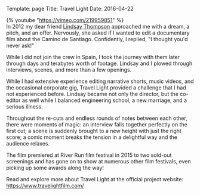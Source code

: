 Template: page
Title: Travel Light
Date: 2016-04-22

{% youtube "https://vimeo.com/219959851" %}
<br/>
In 2012 my dear friend [Lindsay Thompson](http://www.suchtalltales.com/) 
approached me with a dream, a pitch, and an offer.
Nervously, she asked if I wanted to edit a documentary film about the Camino de Santiago.
Confidently, I replied, "I thought you'd never ask!"

While I did not join the crew in Spain, I took the journey with them later through days and terabytes worth 
of footage. Lindsay and I plowed through interviews, scenes, and more than a few openings.

While I had extensive experience editing narrative shorts, music videos, and the occasional corporate gig,
Travel Light provided a challenge that I had not experienced before. Lindsay became not only the director,
but the co-editor as well while I balanced engineering school, a new marriage, and a serious illness. 

Throughout the re-cuts and endless rounds of notes between each other, there were moments of magic: 
an interview falls together perfectly on the first cut; a scene is suddenly brought to a new height
with just the right score; a comic moment breaks the tension in a delightful way and the audience
relaxes.

The film premiered at River Run film festival in 2015 to two sold-out screenings and has gone on
to show at numerous other film festivals, even picking up some awards along the way!

Read and explore more about Travel Light at the official project website: <https://www.travelightfilm.com/>